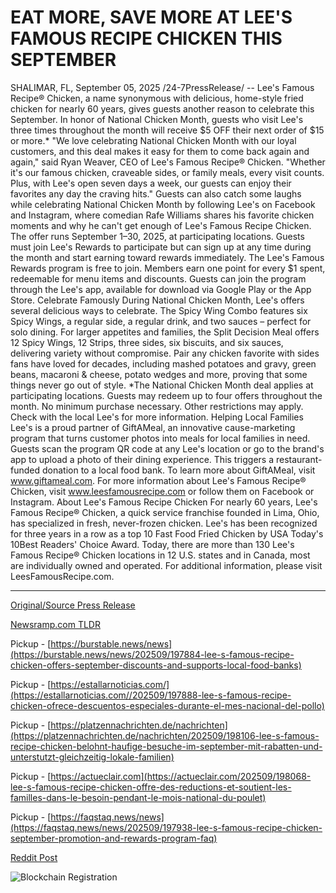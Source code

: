 # EAT MORE, SAVE MORE AT LEE'S FAMOUS RECIPE CHICKEN THIS SEPTEMBER

SHALIMAR, FL, September 05, 2025 /24-7PressRelease/ -- Lee's Famous Recipe® Chicken, a name synonymous with delicious, home-style fried chicken for nearly 60 years, gives guests another reason to celebrate this September. In honor of National Chicken Month, guests who visit Lee's three times throughout the month will receive $5 OFF their next order of $15 or more.*   "We love celebrating National Chicken Month with our loyal customers, and this deal makes it easy for them to come back again and again," said Ryan Weaver, CEO of Lee's Famous Recipe® Chicken. "Whether it's our famous chicken, craveable sides, or family meals, every visit counts. Plus, with Lee's open seven days a week, our guests can enjoy their favorites any day the craving hits."   Guests can also catch some laughs while celebrating National Chicken Month by following Lee's on Facebook and Instagram, where comedian Rafe Williams shares his favorite chicken moments and why he can't get enough of Lee's Famous Recipe Chicken.   The offer runs September 1–30, 2025, at participating locations. Guests must join Lee's Rewards to participate but can sign up at any time during the month and start earning toward rewards immediately.   The Lee's Famous Rewards program is free to join. Members earn one point for every $1 spent, redeemable for menu items and discounts. Guests can join the program through the Lee's app, available for download via Google Play or the App Store.   Celebrate Famously  During National Chicken Month, Lee's offers several delicious ways to celebrate. The Spicy Wing Combo features six Spicy Wings, a regular side, a regular drink, and two sauces – perfect for solo dining. For larger appetites and families, the Split Decision Meal offers 12 Spicy Wings, 12 Strips, three sides, six biscuits, and six sauces, delivering variety without compromise.   Pair any chicken favorite with sides fans have loved for decades, including mashed potatoes and gravy, green beans, macaroni & cheese, potato wedges and more, proving that some things never go out of style.   *The National Chicken Month deal applies at participating locations. Guests may redeem up to four offers throughout the month. No minimum purchase necessary. Other restrictions may apply. Check with the local Lee's for more information.  Helping Local Families  Lee's is a proud partner of GiftAMeal, an innovative cause-marketing program that turns customer photos into meals for local families in need. Guests scan the program QR code at any Lee's location or go to the brand's app to upload a photo of their dining experience. This triggers a restaurant-funded donation to a local food bank. To learn more about GiftAMeal, visit www.giftameal.com.   For more information about Lee's Famous Recipe® Chicken, visit www.leesfamousrecipe.com or follow them on Facebook or Instagram.  About Lee's Famous Recipe Chicken  For nearly 60 years, Lee's Famous Recipe® Chicken, a quick service franchise founded in Lima, Ohio, has specialized in fresh, never-frozen chicken. Lee's has been recognized for three years in a row as a top 10 Fast Food Fried Chicken by USA Today's 10Best Readers' Choice Award. Today, there are more than 130 Lee's Famous Recipe® Chicken locations in 12 U.S. states and in Canada, most are individually owned and operated. For additional information, please visit LeesFamousRecipe.com. 

---

[Original/Source Press Release](https://www.24-7pressrelease.com/press-release/526488/eat-more-save-more-at-lees-famous-recipe-chicken-this-september)
                    

[Newsramp.com TLDR](https://newsramp.com/curated-news/lee-s-famous-recipe-chicken-celebrates-national-chicken-month-with-5-off-deal/e3445cd0b5cce2d451ba5662b482d19f) 


Pickup - [https://burstable.news/news](https://burstable.news/news/202509/197884-lee-s-famous-recipe-chicken-offers-september-discounts-and-supports-local-food-banks)

Pickup - [https://estallarnoticias.com/](https://estallarnoticias.com//202509/197888-lee-s-famous-recipe-chicken-ofrece-descuentos-especiales-durante-el-mes-nacional-del-pollo)

Pickup - [https://platzennachrichten.de/nachrichten](https://platzennachrichten.de/nachrichten/202509/198106-lee-s-famous-recipe-chicken-belohnt-haufige-besuche-im-september-mit-rabatten-und-unterstutzt-gleichzeitig-lokale-familien)

Pickup - [https://actueclair.com](https://actueclair.com/202509/198068-lee-s-famous-recipe-chicken-offre-des-reductions-et-soutient-les-familles-dans-le-besoin-pendant-le-mois-national-du-poulet)

Pickup - [https://faqstaq.news/news](https://faqstaq.news/news/202509/197938-lee-s-famous-recipe-chicken-september-promotion-and-rewards-program-faq)
 



[Reddit Post](https://www.reddit.com/r/newsramp/comments/1n9c6nz/lees_famous_recipe_chicken_celebrates_national/) 



![Blockchain Registration](https://cdn.newsramp.app/24-7PressRelease/qrcode/259/5/leanuvCg.webp)
